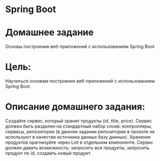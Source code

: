 # Spring Boot

# Домашнее задание

Основы построения веб-приложений с использованием Spring Boot

# Цель:

Научиться основам построения веб-приложений с использованием Spring Boot

# Описание домашнего задания:

Создайте сервис, который хранит продукты (id, title, price).
Сервис должен быть разделен на стандартный набор слоев: контроллеры, сервисы, репозитории (в данном задании репозитории
в проекте не используют в качестве источника данных базу данных).
Хранение продуктов орагнизуйте через List в отдельном компоненте.
Сервис должен давать возможность: запросить все продукты, запросить продукт по id, создавть новый продукт.

